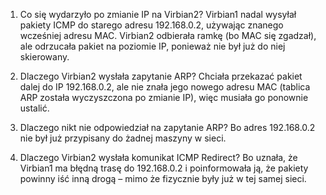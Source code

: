 1. Co się wydarzyło po zmianie IP na Virbian2?
Virbian1 nadal wysyłał pakiety ICMP do starego adresu 192.168.0.2, używając znanego wcześniej adresu MAC. Virbian2 odbierała ramkę (bo MAC się zgadzał), ale odrzucała pakiet na poziomie IP, ponieważ nie był już do niej skierowany.

2. Dlaczego Virbian2 wysłała zapytanie ARP?
Chciała przekazać pakiet dalej do IP 192.168.0.2, ale nie znała jego nowego adresu MAC (tablica ARP została wyczyszczona po zmianie IP), więc musiała go ponownie ustalić.

3. Dlaczego nikt nie odpowiedział na zapytanie ARP?
Bo adres 192.168.0.2 nie był już przypisany do żadnej maszyny w sieci.

4. Dlaczego Virbian2 wysłała komunikat ICMP Redirect?
Bo uznała, że Virbian1 ma błędną trasę do 192.168.0.2 i poinformowała ją, że pakiety powinny iść inną drogą – mimo że fizycznie były już w tej samej sieci.